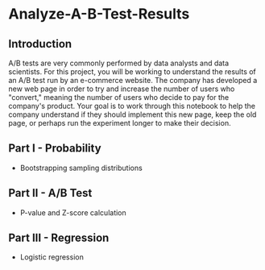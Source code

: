# Analyze-A-B-Test-Results
 ## Introduction
A/B tests are very commonly performed by data analysts and data scientists.
For this project, you will be working to understand the results of an A/B test run by an e-commerce website. The company has developed a new web page in order to try and increase the number of users who "convert," meaning the number of users who decide to pay for the company's product. Your goal is to work through this notebook to help the company understand if they should implement this new page, keep the old page, or perhaps run the experiment longer to make their decision.

 ## Part I - Probability
  * Bootstrapping sampling distributions
 ##  Part II - A/B Test
  * P-value and Z-score calculation
 ## Part III - Regression
  * Logistic regression




